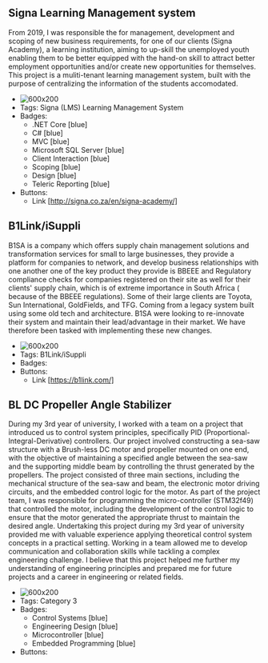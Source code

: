 ## Signa Learning Management system
From 2019, I was responsible the for management, development and scoping of new business requirements, for one of our clients (Signa Academy), a learning institution, aiming to up-skill the unemployed youth enabling them to be better equipped with the hand-on skill to attract better employment opportunities and/or create new opportunities for themselves. This project is a muliti-tenant learning management system, built with the purpose of centralizing the information of the students accomodated.
- ![600x200](https://d1s4umho1unrgr.cloudfront.net/2020/08/23/21/29/11/d0a0a693-a883-47b5-a77e-e0492cc704c9/Signa+LMS.png?Policy=eyJTdGF0ZW1lbnQiOlt7IlJlc291cmNlIjoiaHR0cHM6Ly9kMXM0dW1obzF1bnJnci5jbG91ZGZyb250Lm5ldC8yMDIwLzA4LzIzLzIxLzI5LzExL2QwYTBhNjkzLWE4ODMtNDdiNS1hNzdlLWUwNDkyY2M3MDRjOS9TaWduYStMTVMucG5nIiwiQ29uZGl0aW9uIjp7IkRhdGVMZXNzVGhhbiI6eyJBV1M6RXBvY2hUaW1lIjoxNjg0OTYxNzMyfX19XX0_&Signature=PSaX~ThI~BhFa0rlzPYndeANMCxko0-OF-5zfkfo5kHCOps67wTd6rvhS~clpePzSZLB6iaz6XeAJn6B14lTTNcK0KNX6PvJ9i5Eafso2TMsfOwM0fDdCaOfHBe9g9swdudN0LAzo9zKShuVcPL1AX~VBRdhrH-a~PRjwo3E85gVEmFM4VCRXaoq8lNw6AqDmz9ZPz6SlqcS7QUGq9y0uWTY4VM1ExS11D9dQ25AYGKeIRNsi-W00pXb7xlhDgDQY7G4JSrZ5avrOXrDcRcefDKs1WkOgPDjvn6o2SgRcJ0BF5CqsnOofp9-8qBNvsZI~UlxSH8OYbIbHevRi8QOeA__&Key-Pair-Id=APKAITFCDZDSWOJU5OZA)
- Tags: Signa (LMS) Learning Management System
- Badges:
  - .NET Core [blue]
  - C# [blue]
  - MVC [blue]
  - Microsoft SQL Server [blue]
  - Client Interaction [blue]
  - Scoping [blue]
  - Design [blue]
  - Teleric Reporting [blue]
- Buttons:
  - Link [http://signa.co.za/en/signa-academy/]

## B1Link/iSuppli
B1SA is a company which offers supply chain management solutions and transformation services for small to large businesses, they provide a platform for companies to network, and develop business relationships with one another one of the key product they provide is BBEEE and Regulatory compliance checks for companies registered on their site as well for their clients' supply chain, which is of extreme importance in South Africa ( because of the BBEEE regulations). Some of their large clients are Toyota, Sun International, GoldFields, and TFG. Coming from a legacy system built using some old tech and architecture. B1SA were looking to re-innovate their system and maintain their lead/advantage in their market. We have therefore been tasked with implementing these new changes.
- ![600x200](https://gcdnb.pbrd.co/images/8F6obV3oN3Px.png?o=1)
- Tags: B1Link/iSuppli
- Badges:
- Buttons:
  - Link [https://b1link.com/]

## BL DC Propeller Angle Stabilizer
During my 3rd year of university, I worked with a team on a project that introduced us to control system principles, specifically PID (Proportional-Integral-Derivative) controllers. Our project involved constructing a sea-saw structure with a Brush-less DC motor and propeller mounted on one end, with the objective of maintaining a specified angle between the sea-saw and the supporting middle beam by controlling the thrust generated by the propellers. The project consisted of three main sections, including the mechanical structure of the sea-saw and beam, the electronic motor driving circuits, and the embedded control logic for the motor. As part of the project team, I was responsible for programming the micro-controller (STM32f49) that controlled the motor, including the development of the control logic to ensure that the motor generated the appropriate thrust to maintain the desired angle. Undertaking this project during my 3rd year of university provided me with valuable experience applying theoretical control system concepts in a practical setting. Working in a team allowed me to develop communication and collaboration skills while tackling a complex engineering challenge. I believe that this project helped me further my understanding of engineering principles and prepared me for future projects and a career in engineering or related fields.
- ![600x200](https://d1s4umho1unrgr.cloudfront.net/2019/02/25/11/53/41/e3d3ad7a-acc5-4189-8457-a15f0d1d512d/Untitled.jpg?Policy=eyJTdGF0ZW1lbnQiOlt7IlJlc291cmNlIjoiaHR0cHM6Ly9kMXM0dW1obzF1bnJnci5jbG91ZGZyb250Lm5ldC8yMDE5LzAyLzI1LzExLzUzLzQxL2UzZDNhZDdhLWFjYzUtNDE4OS04NDU3LWExNWYwZDFkNTEyZC9VbnRpdGxlZC5qcGciLCJDb25kaXRpb24iOnsiRGF0ZUxlc3NUaGFuIjp7IkFXUzpFcG9jaFRpbWUiOjE2ODQ5NzMwMjh9fX1dfQ__&Signature=cCwSQILIKD0OqOpWPkCsH9kpeMJtQKqZ4vSzKYf9cUrtQ7Bzw5KorpSZEv3QXYmxDKoSLeqKUBliiZBOuofIfVBocf8UBWJKlwCwUo6Swuxtye2iisvsrB-v43hMlbGAeOlv8wK91bOHOoAbkCI7CSZGcKhcOc7MBDYy7FRn~nAxYjlWAdTeVN9XleOLyiAxgIG6VGXk7kx4gv0oQtm08S7fmDG8Pkgg~HFLLNXZ7ctQ06TF29lLpfX9hq-fOMipMz~wk0My8mQ2V9JWRWBAWZuc92kCfe~POXZ6knInddMBmmf1bdce763EFhHoxsSuzvdzdwBd~L7JC92IUroYhw__&Key-Pair-Id=APKAITFCDZDSWOJU5OZA)
- Tags: Category 3
- Badges:
  - Control Systems [blue]
  - Engineering Design [blue]
  - Microcontroller [blue]
  - Embedded Programming [blue]
- Buttons:
